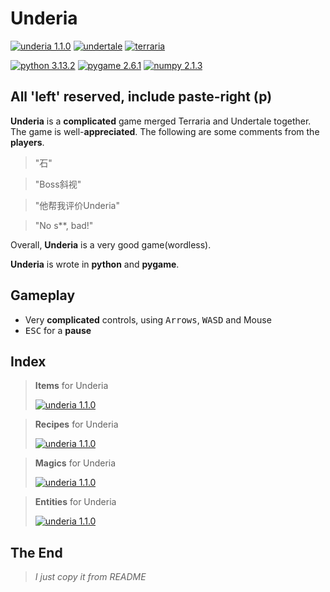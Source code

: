 # Underia
[![underia 1.1.0](https://img.shields.io/badge/underia-1.1.0-darkcyan)](https://github.com/KLPig/underia/)
[![undertale](https://img.shields.io/badge/undertale-red)](https://undertale.com/)
[![terraria](https://img.shields.io/badge/terraria-darkgreen)](https://terraria.org/)

[![python 3.13.2](https://img.shields.io/badge/python-3.13.2-blue)](https://www.python.org/) [![pygame 2.6.1](https://img.shields.io/badge/pygame-2.6.1-green)](https://www.pygame.org/wiki/about) [![numpy 2.1.3](https://img.shields.io/badge/numpy-2.1.3-yellow)](https://numpy.org)

## All **'left'** reserved, include **paste-right** (p)

**Underia** is a **complicated** game merged Terraria and Undertale together.
The game is well-**appreciated**. The following are some comments from the **players**.
> "石"

> "Boss斜视"

> "他帮我评价Underia"

> "No s**, bad!"

Overall, **Underia** is a very good game(wordless).

**Underia** is wrote in **python** and **pygame**.

## Gameplay

- Very **complicated** controls, using <kbd>Arrows</kbd>, <kbd>WASD</kbd> and Mouse
- <kbd>ESC</kbd> for a **pause**

## Index

> **Items** for Underia
> 
> [![underia 1.1.0](https://img.shields.io/badge/underia-items-darkcyan)](https://klpig.github.io/underia/items)


> **Recipes** for Underia
> 
> [![underia 1.1.0](https://img.shields.io/badge/underia-recipes-yellow)](https://klpig.github.io/underia/recipes)

> **Magics** for Underia
> 
> [![underia 1.1.0](https://img.shields.io/badge/underia-magics-blue)](https://klpig.github.io/underia/magic)

> **Entities** for Underia
> 
> [![underia 1.1.0](https://img.shields.io/badge/underia-magics-darkgreen)](https://klpig.github.io/underia/entities)

## The End
> *I just copy it from README*
